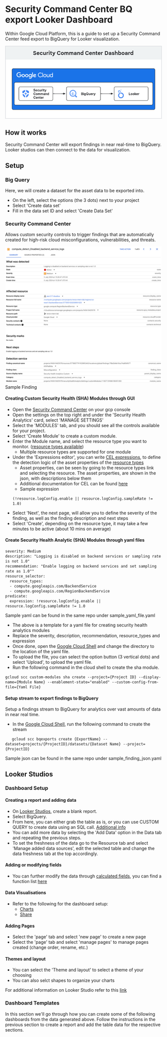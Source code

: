 # Security Command Center BQ export Looker Dashboard

Within Google Cloud Platform, this is a guide to set up a Security Command Center feed export to BigQuery for Looker visualization.

![Architecture Diagram.](images/Architecture.png)

## How it works
Security Command Center will export findings in near real-time to BigQuery. Looker studios can  then connect to the data for visualization.

## Setup

### Big Query
Here, we will create a dataset for the asset data to be exported into.
 - On the left, select the options (the 3 dots) next to your project 
 - Select 'Create data set'
 - Fill in the data set ID and select 'Create Data Set'

### Security Command Center
Allows custom security controls to trigger findings that are automatically created for high-risk cloud misconfigurations, vulnerabilities, and threats.

![Sample Finding](images/finding.png)
Sample Finding

#### Creating Custom Security Health (SHA) Modules through GUI

 - Open the [Security Command Center](https://console.cloud.google.com/projectselector2/apis/library?_ga=2.110465920.469691287.1719888900-1081903127.1718684112&_gac=1.48758484.1720010318.Cj0KCQjw7ZO0BhDYARIsAFttkCi4BbQ9wfweXd3nksykYO1csYAvmkVYO9Jx2kb34Vkmp0zuKtrY86saAr7QEALw_wcB) on your gcp console
 - Open the settings on the top right and under the 'Security Health Analytics' card, select 'MANAGE SETTINGS'
 - Select the 'MODULES' tab, and you should see all the controls available for your project.
 - Select 'Create Module' to create a custom module.
 - Enter the Module name, and select the resource type you want to monitor. ([resource types available](https://cloud.google.com/security-command-center/docs/custom-modules-sha-overview#supported-resource-types))
   - Multiple resource types are supported for one module
 - Under the 'Expressions editor', you can write [CEL expressions](https://cloud.google.com/security-command-center/docs/custom-modules-sha-code?_ga=2.79891223.-1081903127.1718684112#example_cel_expressions), to define the detection logic of the asset properties of the [resource types](https://cloud.google.com/security-command-center/docs/custom-modules-sha-overview#supported-resource-types)
   - Asset properties, can be seen by going to the resource types link and selecting the resource. The asset properties, are shown in the json, with descriptions below them
   - Additional documentation for CEL can be found [here](https://github.com/google/cel-spec/blob/master/doc/langdef.md)
   - Sample expression
   ```
   (!resource.logConfig.enable || resource.logConfig.sampleRate != 1.0)
   ```
 - Select 'Next', the next page, will allow you to define the severity of the finding, as well as the finding description and next steps
 - Select 'Create', depending on the resource type, it may take a few minutes to be active (about 10 mins on average)

#### Create Security Health Analytic (SHA) Modules through yaml files

```
severity: Medium
description: "Logging is disabled on backend services or sampling rate is not 1.0"
recommendation: "Enable logging on backend services and set sampling rate as 1.0""
resource_selector:
  resource_types:
  - compute.googleapis.com/BackendService
  - compute.googleapis.com/RegionBackendService
predicate:
  expression: !resource.logConfig.enable || resource.logConfig.sampleRate != 1.0
```
Sample yaml can be found in the same repo under sample_yaml_file.yaml

 - The above is a template for a yaml file for creating security health analytics modules
 - Replace the severity, description, recommendation, resource_types and expression
 - Once done, open the [Google Cloud Shell](https://console.cloud.google.com/projectselector2?_ga=2.143144752.469691287.1719888900-1081903127.1718684112&_gac=1.121454074.1720010318.Cj0KCQjw7ZO0BhDYARIsAFttkCi4BbQ9wfweXd3nksykYO1csYAvmkVYO9Jx2kb34Vkmp0zuKtrY86saAr7QEALw_wcB) and change the directory to the location of the yaml file.
  - To upload the file, you can select the option button (3 vertical dots) and select 'Upload', to upload the yaml file.
 - Run the following command in the cloud shell to create the sha module.
 ```
 gcloud scc custom-modules sha create --project={Project ID} --display-name={Module Name} --enablement-state="enabled" --custom-config-from-file={Yaml File}
 ```

#### Setup stream to export findings to BigQuery
Setup a findings stream to BigQuery for analytics over vast amounts of data in near real time.

 - In the [Google Cloud Shell](https://console.cloud.google.com/projectselector2?_ga=2.143144752.469691287.1719888900-1081903127.1718684112&_gac=1.121454074.1720010318.Cj0KCQjw7ZO0BhDYARIsAFttkCi4BbQ9wfweXd3nksykYO1csYAvmkVYO9Jx2kb34Vkmp0zuKtrY86saAr7QEALw_wcB), run the following command to create the stream
```
   gcloud scc bqexports create {ExportName} --dataset=projects/{ProjectID}/datasets/{Dataset Name} --project={ProjectID}
```
Sample json can be found in the same repo under sample_finding_json.yaml

## Looker Studios
### Dashboard Setup
#### Creating a report and adding data
- On [Looker Studios](https://lookerstudio.google.com/), create a blank report.
- Select BigQuery.
- From here, you can either grab the table as is, or you can use CUSTOM QUERY to create data using an SQL call. [Additional info](https://support.google.com/looker-studio/answer/6370296?hl=en&ref_topic=10587734&sjid=4576648556961219928-AP#zippy=%2Cin-this-article)
- You can add more data by selecting the 'Add Data' option in the Data tab and repeating the previous steps.
- To set the freshness of the data go to the Resource tab and select 'Manage added data sources', edit the selected table and change the data freshness tab at the top accordingly.
#### Adding or modifying fields
- You can further modify the data through [calculated fields](https://support.google.com/looker-studio/answer/9152828?hl=en), you can find a function list [here](https://support.google.com/looker-studio/table/6379764?hl=en)
#### Data Visualisations
- Refer to the following for the dashboard setup:
   - [Charts](https://support.google.com/looker-studio/answer/6293184#zippy=%2Cin-this-article)
   - [Share](https://support.google.com/looker-studio/answer/6296080?hl=en&ref_topic=6289358&sjid=4576648556961219928-AP#zippy=%2Cin-this-article)
#### Adding Pages
- Select the 'page' tab and select 'new page' to create a new page
- Select the 'page' tab and select 'manage pages' to manage pages created (change order, rename, etc.)
#### Themes and layout
- You can select the 'Theme and layout' to select a theme of your choosing
- You can also selct shapes to organize your charts

For additional information on Looker Studio refer to this [link](https://support.google.com/looker-studio/topic/9170843?hl=en&ref_topic=12398462&sjid=4576648556961219928-AP)

### Dashboard Templates
In this section we'll go through how you can create some of the following dashboards from the data generated above.
Follow the instructions in the previous section to create a report and add the table data for the respective sections.


